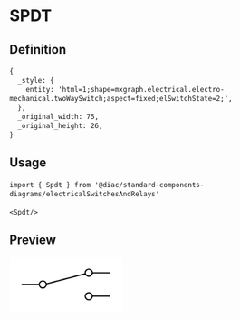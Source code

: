 # SPDT

## Definition

```
{
  _style: { 
    entity: 'html=1;shape=mxgraph.electrical.electro-mechanical.twoWaySwitch;aspect=fixed;elSwitchState=2;',
  },
  _original_width: 75,
  _original_height: 26,
}
```

## Usage

```
import { Spdt } from '@diac/standard-components-diagrams/electricalSwitchesAndRelays'

<Spdt/>
```

## Preview

<img src="./spdt.png" width="200"/>

